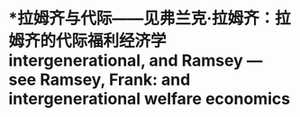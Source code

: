 # \*拉姆齐与代际——见弗兰克·拉姆齐：拉姆齐的代际福利经济学 intergenerational, and Ramsey — see Ramsey, Frank: and intergenerational welfare economics
